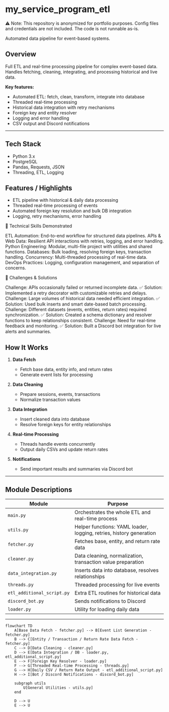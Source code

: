 # my_service_program_etl
⚠️ Note: This repository is anonymized for portfolio purposes. Config files and credentials are not included. The code is not runnable as-is.

Automated data pipeline for event-based systems.  

## Overview

Full ETL and real-time processing pipeline for complex event-based data.  
Handles fetching, cleaning, integrating, and processing historical and live data.  

**Key features:**
- Automated ETL: fetch, clean, transform, integrate into database
- Threaded real-time processing
- Historical data integration with retry mechanisms
- Foreign key and entity resolver
- Logging and error handling
- CSV output and Discord notifications

---

## Tech Stack
- Python 3.x
- PostgreSQL
- Pandas, Requests, JSON
- Threading, ETL, Logging

## Features / Highlights
- ETL pipeline with historical & daily data processing
- Threaded real-time processing of events
- Automated foreign key resolution and bulk DB integration
- Logging, retry mechanisms, error handling


🔹 Technical Skills Demonstrated

ETL Automation: End-to-end workflow for structured data pipelines.
APIs & Web Data: Resilient API interactions with retries, logging, and error handling.
Python Engineering: Modular, multi-file project with utilities and shared functions.
Databases: Bulk loading, resolving foreign keys, transaction handling.
Concurrency: Multi-threaded processing of real-time data.
DevOps Practices: Logging, configuration management, and separation of concerns.


🔹 Challenges & Solutions

Challenge: APIs occasionally failed or returned incomplete data.
✅ Solution: Implemented a retry decorator with customizable retries and delays.
Challenge: Large volumes of historical data needed efficient integration.
✅ Solution: Used bulk inserts and smart date-based batch processing.
Challenge: Different datasets (events, entities, return rates) required synchronization.
✅ Solution: Created a schema dictionary and resolver functions to keep relationships consistent.
Challenge: Need for real-time feedback and monitoring.
✅ Solution: Built a Discord bot integration for live alerts and summaries.

## How It Works

1. **Data Fetch**
   - Fetch base data, entity info, and return rates
   - Generate event lists for processing

2. **Data Cleaning**
   - Prepare sessions, events, transactions
   - Normalize transaction values

3. **Data Integration**
   - Insert cleaned data into database
   - Resolve foreign keys for entity relationships

4. **Real-time Processing**
   - Threads handle events concurrently
   - Output daily CSVs and update return rates

5. **Notifications**
   - Send important results and summaries via Discord bot

---

## Module Descriptions

| Module | Purpose |
|--------|---------|
| `main.py` | Orchestrates the whole ETL and real-time process |
| `utils.py` | Helper functions: YAML loader, logging, retries, history generation |
| `fetcher.py` | Fetches base, entity, and return rate data |
| `cleaner.py` | Data cleaning, normalization, transaction value preparation |
| `data_integration.py` | Inserts data into database, resolves relationships |
| `threads.py` | Threaded processing for live events |
| `etl_additional_script.py` | Extra ETL routines for historical data |
| `discord_bot.py` | Sends notifications to Discord |
| `loader.py` | Utility for loading daily data |

---

```mermaid
flowchart TD
    A[Base Data Fetch - fetcher.py] --> B[Event List Generation - fetcher.py]
    B --> C[Entity / Transaction / Return Rate Data Fetch - fetcher.py]
    C --> D[Data Cleaning - cleaner.py]
    D --> E[Data Integration / DB - loader.py, etl_additional_script.py]
    E --> F[Foreign Key Resolver - loader.py]
    F --> G[Threaded Real-time Processing - threads.py]
    G --> H[Daily CSV / Return Rate Output - etl_additional_script.py]
    H --> I[Bot / Discord Notifications - discord_bot.py]
    
    subgraph utils
        U[General Utilities - utils.py]
    end
    
    D --> U
    E --> U
